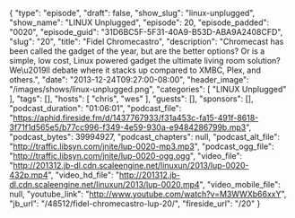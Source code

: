 {
  "type": "episode",
  "draft": false,
  "show_slug": "linux-unplugged",
  "show_name": "LINUX Unplugged",
  "episode": 20,
  "episode_padded": "0020",
  "episode_guid": "31D6BC5F-5F31-40A9-B53D-ABA9A2408CFD",
  "slug": "20",
  "title": "Fidel Chromecastro",
  "description": "Chromecast has been called the gadget of the year, but are the better options? Or is a simple, low cost, Linux powered gadget the ultimate living room solution? We\u2019ll debate where it stacks up compared to XMBC, Plex, and others.",
  "date": "2013-12-24T09:27:00-08:00",
  "header_image": "/images/shows/linux-unplugged.png",
  "categories": [
    "LINUX Unplugged"
  ],
  "tags": [],
  "hosts": [
    "chris",
    "wes"
  ],
  "guests": [],
  "sponsors": [],
  "podcast_duration": "01:06:01",
  "podcast_file": "https://aphid.fireside.fm/d/1437767933/f31a453c-fa15-491f-8618-3f71f1d565e5/b77cc996-f349-4e59-930a-e9484286799b.mp3",
  "podcast_bytes": 39994927,
  "podcast_chapters": null,
  "podcast_alt_file": "http://traffic.libsyn.com/jnite/lup-0020-mp3.mp3",
  "podcast_ogg_file": "http://traffic.libsyn.com/jnite/lup-0020-ogg.ogg",
  "video_file": "http://201312.jb-dl.cdn.scaleengine.net/linuxun/2013/lup-0020-432p.mp4",
  "video_hd_file": "http://201312.jb-dl.cdn.scaleengine.net/linuxun/2013/lup-0020.mp4",
  "video_mobile_file": null,
  "youtube_link": "http://www.youtube.com/watch?v=M3WWXb66xxY",
  "jb_url": "/48512/fidel-chromecastro-lup-20/",
  "fireside_url": "/20"
}


